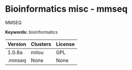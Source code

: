 # Bioinformatics misc - mmseq

MMSEQ

**Keywords:** bioinformatics



| Version | Clusters | License |
| ------- | -------- | ------- |
| 1.0.8a | milou | GPL |
| .mmseq | None | None |
